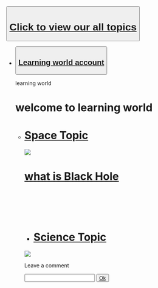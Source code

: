 <!DOCTYPE html>
<html>
  <button><h1><a href="topic.html">Click to view our all topics</a></h1></button>
  
<div><ul><li><button><a href="creat-account.html"><h2>Learning world account</h2></a></button></li>
<p>learning world</p>
       <head><h1>welcome to learning world</h1></head>
<ul>
  <li><h1><a href="space.html">Space Topic</a></h1></li>
<div>
 <img src="https://www.nasa.gov/sites/default/files/blackhole_2.jpg""></img>
 <a href="black-hole.html"><h1>what is Black Hole</h1></a>
<br>
<br>
<br>
<br>
<ul>
<li>
<div><a href="science.html"><h1>Science Topic</h1></a></div></ul></li>
<img src="file:///storage/emulated/0/Download/images%20(2).jpeg">


<p>Leave a comment</p>
<input type="text">
<button><a href="ok.html"> Ok</a></button>
